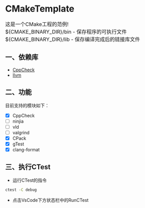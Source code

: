 # CMakeTemplate
<font size = 3>
这是一个CMake工程的范例!<br>
${CMAKE_BINARY_DIR}/bin - 保存程序的可执行文件<br>
${CMAKE_BINARY_DIR}/lib - 保存编译完成后的链接库文件  
</font>

## 一、依赖库
+ [CppCheck](http://cppcheck.net)
+ [llvm](https://llvm.org/)

## 二、功能
目前支持的模块如下：

- [X] CppCheck
- [ ] ninjia
- [ ] vld
- [ ] valgrind
- [X] CPack
- [X] gTest
- [x] clang-format

## 三、执行CTest
+ 运行CTest的指令
```bash
ctest -C debug
```

+ 点击VsCode下方状态栏中的RunCTest